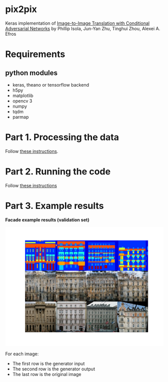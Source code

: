# pix2pix

Keras implementation of [Image-to-Image Translation with Conditional Adversarial Networks](https://arxiv.org/pdf/1611.07004v1.pdf) by Phillip Isola, Jun-Yan Zhu, Tinghui Zhou, Alexei A. Efros


# Requirements

## python modules

- keras, theano or tensorflow backend
- h5py
- matplotlib
- opencv 3
- numpy
- tqdm
- parmap


# Part 1. Processing the data

Follow [these instructions](https://github.com/tdeboissiere/DeepLearningImplementations/tree/master/pix2pix/src/data).

# Part 2. Running the code

Follow [these instructions](https://github.com/tdeboissiere/DeepLearningImplementations/tree/master/pix2pix/src/model)

# Part 3. Example results

**Facade example results (validation set)**

![figure](./figures/img_pix2pix.png)

For each image:

- The first row is the generator input
- The second row is the generator output
- The last row is the original image 
